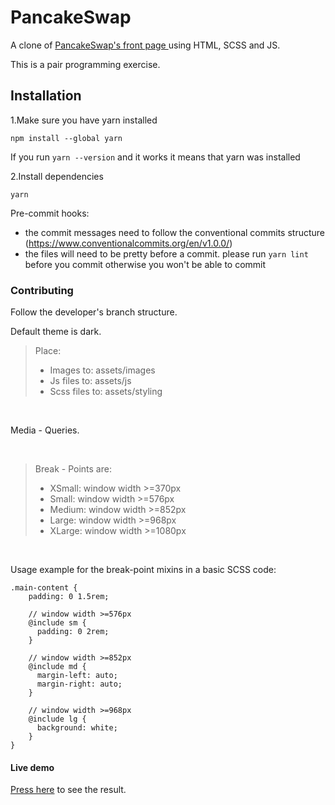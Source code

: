 # PancakeSwap

A clone of [PancakeSwap's front page ](https://pancakeswap.finance/) using HTML, SCSS and JS.

This is a pair programming exercise.

## Installation

1.Make sure you have yarn installed

`npm install --global yarn`

If you run `yarn --version` and it works it means that yarn was installed

2.Install dependencies

`yarn`

Pre-commit hooks:

- the commit messages need to follow the conventional commits structure (https://www.conventionalcommits.org/en/v1.0.0/)
- the files will need to be pretty before a commit. please run `yarn lint` before you commit otherwise you won't be able to commit

### Contributing

Follow the developer's branch structure.

Default theme is dark.

> Place:
>
> - Images to: assets/images
> - Js files to: assets/js
> - Scss files to: assets/styling

<br>

Media - Queries.

<br>

> Break - Points are:
>
> - XSmall: window width >=370px
> - Small: window width >=576px
> - Medium: window width >=852px
> - Large: window width >=968px
> - XLarge: window width >=1080px

<br>

Usage example for the break-point mixins in a basic SCSS code:

```
.main-content {
    padding: 0 1.5rem;

    // window width >=576px
    @include sm {
      padding: 0 2rem;
    }

    // window width >=852px
    @include md {
      margin-left: auto;
      margin-right: auto;
    }

    // window width >=968px
    @include lg {
      background: white;
    }
}
```

#### Live demo

[Press here](https://pancakeswap-clone-nine.vercel.app/) to see the result.

